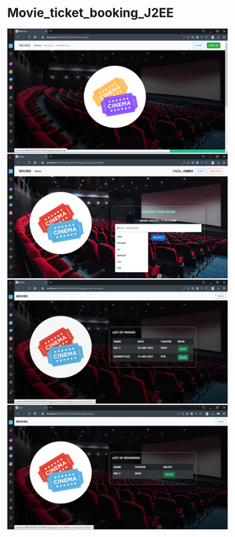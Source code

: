 # Movie_ticket_booking_J2EE

![My Remote Image](https://github.com/debajyatibanerjee0002/Movie_ticket_booking_J2EE/blob/main/Screenshot%20(123).png)
![My Remote Image](https://github.com/debajyatibanerjee0002/Movie_ticket_booking_J2EE/blob/main/Screenshot%20(124).png)
![My Remote Image](https://github.com/debajyatibanerjee0002/Movie_ticket_booking_J2EE/blob/main/Screenshot%20(125).png)
![My Remote Image](https://github.com/debajyatibanerjee0002/Movie_ticket_booking_J2EE/blob/main/Screenshot%20(126).png)
